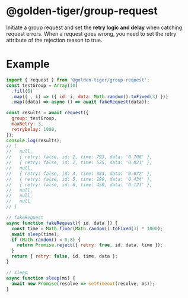 # @golden-tiger/group-request

Initiate a group request and set the **retry logic and delay** when catching request errors. When a request goes wrong, you need to set the retry attribute of the rejection reason to true.

# Example

```js
import { request } from '@golden-tiger/group-request';
const testGroup = Array(10)
  .fill(0)
  .map((_, i) => ({ id: i, data: Math.random().toFixed(3) }))
  .map((data) => async () => await fakeRequest(data));

const results = await request({
  group: testGroup,
  maxRetry: 3,
  retryDelay: 1000,
});
console.log(results);
// [
//   null,
//   { retry: false, id: 1, time: 793, data: '0.706' },
//   { retry: false, id: 2, time: 525, data: '0.021' },
//   null,
//   { retry: false, id: 4, time: 383, data: '0.072' },
//   { retry: false, id: 5, time: 199, data: '0.434' },
//   { retry: false, id: 6, time: 450, data: '0.123' },
//   null,
//   null,
//   null
// ]
```

```js
// fakeRequest
async function fakeRequest({ id, data }) {
  const time = Math.floor(Math.random().toFixed(3) * 1000);
  await sleep(time);
  if (Math.random() < 0.8) {
    return Promise.reject({ retry: true, id, data, time });
  }
  return { retry: false, id, time, data };
}
```

```js
// sleep
async function sleep(ms) {
  await new Promise(resolve => setTimeout(resolve, ms));
}
```
